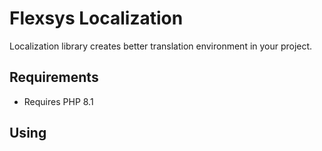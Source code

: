 Flexsys Localization
====================

Localization library creates better translation environment in your project.

Requirements
------------

- Requires PHP 8.1

Using
-----

